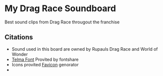 <!-- Screen Shot -->

# My Drag Race Soundboard
Best sound clips from Drag Race througout the franchise

## Citations
* Sound used in this board are owned by Rupauls Drag Race and World of Wonder
* [Telma Font](https://www.fontshare.com/fonts/telma) Provited by fontshare
* Icons provited [Favicon](favicon.oi) genorator
*
